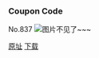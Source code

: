 ### Coupon Code
No.837
![图片不见了~~~](https://imgs.xkcd.com/comics/coupon_code.png)

[原址](https://xkcd.com//837) [下载](https://imgs.xkcd.com/comics/coupon_code.png)

